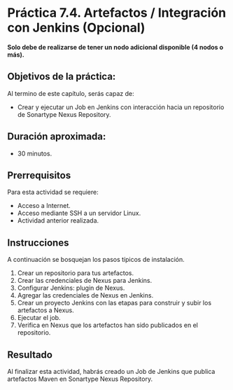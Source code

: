 
# Práctica 7.4. Artefactos / Integración con Jenkins (Opcional)

**Solo debe de realizarse de tener un nodo adicional disponible (4 nodos o más).** 

## Objetivos de la práctica:

Al termino de este capítulo, serás capaz de:

- Crear y ejecutar un Job en Jenkins con interacción hacia un repositorio de Sonartype Nexus Repository.

## Duración aproximada:
- 30 minutos.

## Prerrequisitos 

Para esta actividad se requiere:

- Acceso a Internet.
- Acceso mediante SSH a un servidor Linux.
- Actividad anterior realizada.

## Instrucciones

A continuación se bosquejan los pasos típicos de instalación. 

1. Crear un repositorio para tus artefactos.
2. Crear las credenciales de Nexus para Jenkins.
3. Configurar Jenkins: plugin de Nexus.
4. Agregar las credenciales de Nexus en Jenkins.
5. Crear un proyecto Jenkins con las etapas para construir y subir los artefactos a Nexus.
6. Ejecutar el job.
7. Verifica en Nexus que los artefactos han sido publicados en el repositorio.

## Resultado 

Al finalizar esta actividad, habrás creado un Job de Jenkins que publica artefactos Maven en Sonartype Nexus Repository.
